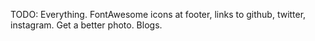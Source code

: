 TODO:
Everything.
FontAwesome icons at footer, links to github, twitter, instagram.
Get a better photo.
Blogs.